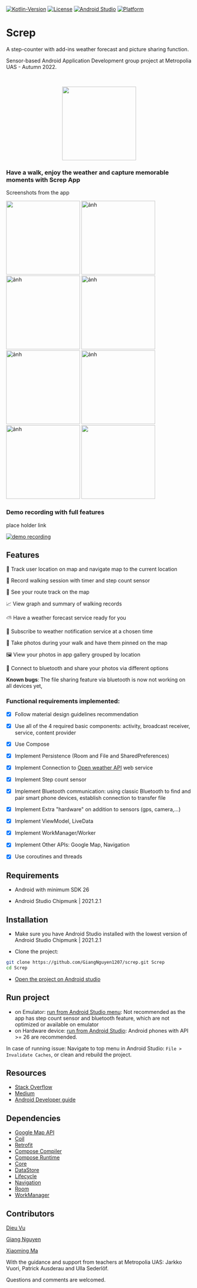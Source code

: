 

[![Kotlin-Version][kotlin-image]][kotlin-url]
[![License][license-image]][license-url]
[![Android Studio][android-studio-image]][android-studio-image]
[![Platform][android-image]][android-url]

# Screp
A step-counter with add-ins weather forecast and picture sharing function.

Sensor-based Android Application Development group project at Metropolia UAS - Autumn 2022.

<br  />
<p  align="center">

<img src="https://user-images.githubusercontent.com/51530194/195667250-34f6943e-e8d4-480e-ab26-615a713907ab.png" width=200 />
</p>

### Have a walk, enjoy the weather and capture memorable moments with Screp App
Screenshots from the app
<p  align="row">
<img  src= "https://user-images.githubusercontent.com/51530194/195669141-7874f98c-74b0-49cf-acb3-6cc9f15e6a4d.png"  width="200" />
<img width="200" alt="ảnh" src="https://user-images.githubusercontent.com/51530194/195669421-4e1b9adf-1686-4f89-b258-514d23cfa343.png">
<img width="200" alt="ảnh" src="https://user-images.githubusercontent.com/51530194/195672388-d297f060-4cd4-4c81-a992-4aac45562d57.png">
<img width="200" alt="ảnh" src="https://user-images.githubusercontent.com/51530194/195669529-730a72ed-703f-412e-8ed3-78bb6235879e.png">
<img width="200" alt="ảnh" src="https://user-images.githubusercontent.com/51530194/195669716-56d81932-8ef7-4bfe-9a8d-5815f23806c5.png">
<img width="200" alt="ảnh" src="https://user-images.githubusercontent.com/51530194/195669815-3157f66d-05ea-46eb-99eb-fd73eb7a9e26.png">
<img width="200" alt="ảnh" src="https://user-images.githubusercontent.com/51530194/195671490-89d9a4a2-624d-4eb2-aee5-8068fd1965ba.png">
<img width="200" src="https://user-images.githubusercontent.com/51530194/195670873-e19f7794-7ad7-4d4b-b35f-b4f3c9517945.jpg">


</p>

<p>

### Demo recording with full features

<p> place holder link 

 [![demo recording](http://img.youtube.com/vi/fS2B3cMipnM/0.jpg)](https://youtu.be/fS2B3cMipnM)
  
</p>

## Features

📍 Track user location on map and navigate map to the current location

🚶 Record walking session with timer and step count sensor
 
👣 See your route track on the map 

📈 View graph and summary of walking records

⛅ Have a weather forecast service ready for you

🔔 Subscribe to weather notification service at a chosen time

📸 Take photos during your walk and have them pinned on the map

🖼️ View your photos in app gallery grouped by location

📲 Connect to bluetooth and share your photos via different options


**Known bugs**: The file sharing feature via bluetooth is now not working on all devices yet,

### Functional requirements implemented:
 
- [x] Follow material design guidelines recommendation
- [x] Use all of the 4 required basic components: activity, broadcast receiver, service, content provider
- [x] Use Compose
- [x] Implement Persistence (Room and File and SharedPreferences)
- [x] Implement Connection to [Open weather API](https://api.openweathermap.org/data/2.5/weather?) web service
- [x] Implement Step count sensor
- [x] Implement Bluetooth communication: using classic Bluetooth to find and pair smart phone devices, establish connection to transfer file
- [x] Implement Extra "hardware" on addition to sensors (gps, camera,...)
- [x] Implement ViewModel, LiveData
- [x] Implement WorkManager/Worker 
- [x] Implement Other APIs: Google Map, Navigation
- [x] Use coroutines and threads


## Requirements

- Android with minimum SDK 26

- Android Studio Chipmunk | 2021.2.1 

## Installation

- Make sure you have Android Studio installed with the lowest version of Android Studio Chipmunk | 2021.2.1 

- Clone the project: 

```zsh
git clone https://github.com/GiangNguyen1207/screp.git Screp
cd Screp

```

- [Open the project on Android studio](https://developer.android.com/studio/projects/create-project#ImportAProject)


## Run project
- on Emulator: [run from Android Studio menu](https://developer.android.com/studio/run/emulator): Not recommended as the app has step count sensor and bluetooth feature, which are not optimized or available on emulator
- on Hardware device: [run from Android Studio](https://developer.android.com/studio/run/device): Android phones with API >= 26 are recommended.

In case of running issue: Navigate to top menu in Android Studio: `File > Invalidate Caches`, or clean and rebuild the project.

## Resources

- [Stack Overflow](https://stackoverflow.com/)
- [Medium](https://medium.com/)
- [Android Developer guide](https://developer.android.com/guide)

## Dependencies
- [Google Map API](https://developers.google.com/maps/documentation/android-sdk/overview)
- [Coil](https://coil-kt.github.io/coil/)
- [Retrofit](https://github.com/square/retrofit)
- [Compose Compiler](https://github.com/androidx/androidx/blob/androidx-main/compose/compiler)
- [Compose Runtime](https://github.com/androidx/androidx/blob/androidx-main/compose/runtime)
- [Core](https://github.com/androidx/androidx/blob/androidx-main/core)
- [DataStore](https://github.com/androidx/androidx/blob/androidx-main/datastore)
- [Lifecycle](https://github.com/androidx/androidx/blob/androidx-main/lifecycle)
- [Navigation](https://github.com/androidx/androidx/blob/androidx-main/navigation)
- [Room](https://github.com/androidx/androidx/blob/androidx-main/room)
- [WorkManager](https://github.com/androidx/androidx/blob/androidx-main/work)


## Contributors

[Dieu Vu](https://github.com/dieu-vu)

[Giang Nguyen](https://github.com/GiangNguyen1207)

[Xiaoming Ma](https://github.com/myxmxm)


With the guidance and support from teachers at Metropolia UAS: Jarkko Vuori, Patrick Ausderau and Ulla Sederlöf.

Questions and comments are welcomed.

[kotlin-image]: https://img.shields.io/badge/kotlin-1.7.0-blue
[kotlin-url]: https://kotlinlang.org/
[android-studio-image]: https://img.shields.io/badge/Android%20Studio-Dolphin%20%7C%202021.3.1-orange
[android-image]: https://img.shields.io/badge/-Android-green
[android-url]: https://developer.android.com/
[license-image]: https://img.shields.io/badge/License-MIT-blue.svg
[license-url]: LICENSE
